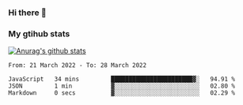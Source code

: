 ### Hi there 👋

### My gtihub stats

[![Anurag's github stats](https://github-readme-stats.vercel.app/api?username=gaozhidong)](https://github.com/gaozhidong/github-readme-stats)

<!--START_SECTION:waka-->

```text
From: 21 March 2022 - To: 28 March 2022

JavaScript   34 mins         ███████████████████████▓░   94.91 %
JSON         1 min           ▓░░░░░░░░░░░░░░░░░░░░░░░░   02.80 %
Markdown     0 secs          ▓░░░░░░░░░░░░░░░░░░░░░░░░   02.29 %
```

<!--END_SECTION:waka-->